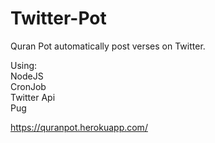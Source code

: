 # Twitter-Pot
Quran Pot automatically post verses on Twitter.
</hr>

Using:
</br>
NodeJS
</br>
CronJob
</br>
Twitter Api 
</br>
Pug
</hr>

<a>https://quranpot.herokuapp.com/</a>

